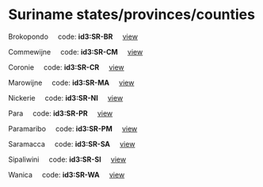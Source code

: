 # Suriname states/provinces/counties
Brokopondo&nbsp;&nbsp;&nbsp;&nbsp;&nbsp;code: **id3:SR-BR**&nbsp;&nbsp;&nbsp;&nbsp;&nbsp;[view](../../export/geojson/medium/id3/sr/br.geojson)&nbsp;&nbsp;&nbsp;&nbsp;&nbsp;


Commewijne&nbsp;&nbsp;&nbsp;&nbsp;&nbsp;code: **id3:SR-CM**&nbsp;&nbsp;&nbsp;&nbsp;&nbsp;[view](../../export/geojson/medium/id3/sr/cm.geojson)&nbsp;&nbsp;&nbsp;&nbsp;&nbsp;


Coronie&nbsp;&nbsp;&nbsp;&nbsp;&nbsp;code: **id3:SR-CR**&nbsp;&nbsp;&nbsp;&nbsp;&nbsp;[view](../../export/geojson/medium/id3/sr/cr.geojson)&nbsp;&nbsp;&nbsp;&nbsp;&nbsp;


Marowijne&nbsp;&nbsp;&nbsp;&nbsp;&nbsp;code: **id3:SR-MA**&nbsp;&nbsp;&nbsp;&nbsp;&nbsp;[view](../../export/geojson/medium/id3/sr/ma.geojson)&nbsp;&nbsp;&nbsp;&nbsp;&nbsp;


Nickerie&nbsp;&nbsp;&nbsp;&nbsp;&nbsp;code: **id3:SR-NI**&nbsp;&nbsp;&nbsp;&nbsp;&nbsp;[view](../../export/geojson/medium/id3/sr/ni.geojson)&nbsp;&nbsp;&nbsp;&nbsp;&nbsp;


Para&nbsp;&nbsp;&nbsp;&nbsp;&nbsp;code: **id3:SR-PR**&nbsp;&nbsp;&nbsp;&nbsp;&nbsp;[view](../../export/geojson/medium/id3/sr/pr.geojson)&nbsp;&nbsp;&nbsp;&nbsp;&nbsp;


Paramaribo&nbsp;&nbsp;&nbsp;&nbsp;&nbsp;code: **id3:SR-PM**&nbsp;&nbsp;&nbsp;&nbsp;&nbsp;[view](../../export/geojson/medium/id3/sr/pm.geojson)&nbsp;&nbsp;&nbsp;&nbsp;&nbsp;


Saramacca&nbsp;&nbsp;&nbsp;&nbsp;&nbsp;code: **id3:SR-SA**&nbsp;&nbsp;&nbsp;&nbsp;&nbsp;[view](../../export/geojson/medium/id3/sr/sa.geojson)&nbsp;&nbsp;&nbsp;&nbsp;&nbsp;


Sipaliwini&nbsp;&nbsp;&nbsp;&nbsp;&nbsp;code: **id3:SR-SI**&nbsp;&nbsp;&nbsp;&nbsp;&nbsp;[view](../../export/geojson/medium/id3/sr/si.geojson)&nbsp;&nbsp;&nbsp;&nbsp;&nbsp;


Wanica&nbsp;&nbsp;&nbsp;&nbsp;&nbsp;code: **id3:SR-WA**&nbsp;&nbsp;&nbsp;&nbsp;&nbsp;[view](../../export/geojson/medium/id3/sr/wa.geojson)&nbsp;&nbsp;&nbsp;&nbsp;&nbsp;

